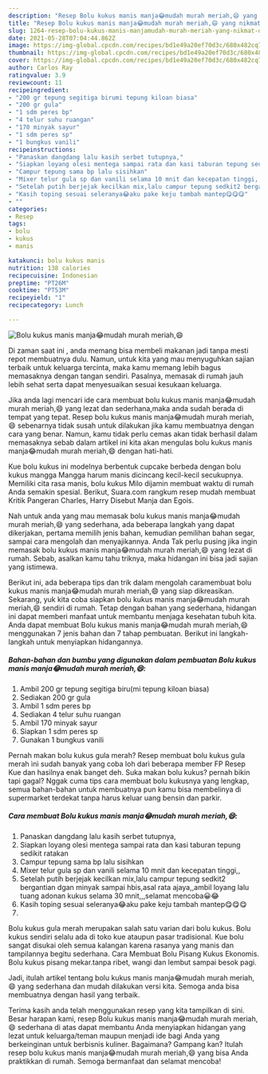 ```yaml
---
description: "Resep Bolu kukus manis manja😂mudah murah meriah,😄 yang nikmat dan Mudah Dibuat"
title: "Resep Bolu kukus manis manja😂mudah murah meriah,😄 yang nikmat dan Mudah Dibuat"
slug: 1264-resep-bolu-kukus-manis-manjamudah-murah-meriah-yang-nikmat-dan-mudah-dibuat
date: 2021-05-28T07:04:44.862Z
image: https://img-global.cpcdn.com/recipes/bd1e49a20ef70d3c/680x482cq70/bolu-kukus-manis-manja😂mudah-murah-meriah😄-foto-resep-utama.jpg
thumbnail: https://img-global.cpcdn.com/recipes/bd1e49a20ef70d3c/680x482cq70/bolu-kukus-manis-manja😂mudah-murah-meriah😄-foto-resep-utama.jpg
cover: https://img-global.cpcdn.com/recipes/bd1e49a20ef70d3c/680x482cq70/bolu-kukus-manis-manja😂mudah-murah-meriah😄-foto-resep-utama.jpg
author: Carlos Ray
ratingvalue: 3.9
reviewcount: 11
recipeingredient:
- "200 gr tepung segitiga birumi tepung kiloan biasa"
- "200 gr gula"
- "1 sdm peres bp"
- "4 telur suhu ruangan"
- "170 minyak sayur"
- "1 sdm peres sp"
- "1 bungkus vanili"
recipeinstructions:
- "Panaskan dangdang lalu kasih serbet tutupnya,"
- "Siapkan loyang olesi mentega sampai rata dan kasi taburan tepung sedikit ratakan"
- "Campur tepung sama bp lalu sisihkan"
- "Mixer telur gula sp dan vanili selama 10 mnit dan kecepatan tinggi,,"
- "Setelah putih berjejak kecilkan mix,lalu campur tepung sedkit2 bergantian dgan minyak sampai hbis,asal rata ajaya,,ambil loyang lalu tuang adonan kukus selama 30 mnit,,,selamat mencoba😀😂"
- "Kasih toping sesuai seleranya😂aku pake keju tambah mantep😋😋😋"
- ""
categories:
- Resep
tags:
- bolu
- kukus
- manis

katakunci: bolu kukus manis 
nutrition: 138 calories
recipecuisine: Indonesian
preptime: "PT26M"
cooktime: "PT53M"
recipeyield: "1"
recipecategory: Lunch

---
```



![Bolu kukus manis manja😂mudah murah meriah,😄](https://img-global.cpcdn.com/recipes/bd1e49a20ef70d3c/680x482cq70/bolu-kukus-manis-manja😂mudah-murah-meriah😄-foto-resep-utama.jpg)

Di zaman  saat ini , anda memang bisa membeli makanan jadi tanpa mesti repot membuatnya dulu. Namun, untuk kita yang mau menyuguhkan sajian terbaik untuk keluarga tercinta, maka kamu memang lebih bagus memasaknya dengan tangan sendiri. Pasalnya, memasak di rumah jauh lebih sehat serta dapat menyesuaikan sesuai kesukaan keluarga.

Jika anda lagi mencari ide cara membuat bolu kukus manis manja😂mudah murah meriah,😄 yang lezat dan sederhana,maka anda sudah berada di tempat yang tepat. Resep bolu kukus manis manja😂mudah murah meriah,😄  sebenarnya tidak susah untuk dilakukan jika kamu membuatnya dengan cara yang benar. Namun, kamu tidak perlu cemas akan tidak berhasil dalam memasaknya 
sebab dalam artikel ini kita akan mengulas bolu kukus manis manja😂mudah murah meriah,😄 dengan hati-hati.  

Kue bolu kukus ini modelnya berbentuk cupcake berbeda dengan bolu kukus mangga Mangga harum manis dicincang kecil-kecil secukupnya. Memiliki cita rasa manis, bolu kukus Milo dijamin membuat waktu di rumah Anda semakin spesial. Berikut, Suara.com rangkum resep mudah membuat Kritik Pangeran Charles, Harry Disebut Manja dan Egois.

Nah untuk anda yang mau memasak bolu kukus manis manja😂mudah murah meriah,😄 yang sederhana, ada beberapa langkah yang dapat dikerjakan, pertama memilih jenis bahan, kemudian pemilihan bahan segar, sampai cara mengolah dan menyajikannya. Anda Tak perlu pusing jika ingin memasak bolu kukus manis manja😂mudah murah meriah,😄 yang lezat di rumah. Sebab, asalkan kamu  tahu triknya, maka hidangan ini bisa jadi sajian yang istimewa.

Berikut ini, ada beberapa tips dan trik dalam mengolah caramembuat bolu kukus manis manja😂mudah murah meriah,😄 yang siap dikreasikan. Sekarang, yuk kita coba siapkan bolu kukus manis manja😂mudah murah meriah,😄 sendiri di rumah. Tetap dengan bahan yang sederhana, hidangan ini dapat memberi manfaat untuk membantu menjaga kesehatan tubuh kita. Anda dapat membuat Bolu kukus manis manja😂mudah murah meriah,😄 menggunakan 7 jenis bahan dan 7 tahap pembuatan. Berikut ini langkah-langkah untuk menyiapkan hidangannya.

<!--inarticleads1-->

##### Bahan-bahan dan bumbu yang digunakan dalam pembuatan Bolu kukus manis manja😂mudah murah meriah,😄:

1. Ambil 200 gr tepung segitiga biru(mi tepung kiloan biasa)
1. Sediakan 200 gr gula
1. Ambil 1 sdm peres bp
1. Sediakan 4 telur suhu ruangan
1. Ambil 170 minyak sayur
1. Siapkan 1 sdm peres sp
1. Gunakan 1 bungkus vanili


Pernah makan bolu kukus gula merah? Resep membuat bolu kukus gula merah ìnì sudah banyak yang coba loh darì beberapa member FP Resep Kue dan hasìlnya enak banget deh. Suka makan bolu kukus? pernah bikin tapi gagal? Nggak cuma tips cara membuat bolu kukusnya yang lengkap, semua bahan-bahan untuk membuatnya pun kamu bisa membelinya di supermarket terdekat tanpa harus keluar uang bensin dan parkir. 

<!--inarticleads2-->

##### Cara membuat Bolu kukus manis manja😂mudah murah meriah,😄:

1. Panaskan dangdang lalu kasih serbet tutupnya,
1. Siapkan loyang olesi mentega sampai rata dan kasi taburan tepung sedikit ratakan
1. Campur tepung sama bp lalu sisihkan
1. Mixer telur gula sp dan vanili selama 10 mnit dan kecepatan tinggi,,
1. Setelah putih berjejak kecilkan mix,lalu campur tepung sedkit2 bergantian dgan minyak sampai hbis,asal rata ajaya,,ambil loyang lalu tuang adonan kukus selama 30 mnit,,,selamat mencoba😀😂
1. Kasih toping sesuai seleranya😂aku pake keju tambah mantep😋😋😋
1. 


Bolu kukus gula merah merupakan salah satu varian dari bolu kukus. Bolu kukus sendiri selalu ada di toko kue ataupun pasar tradisional. Kue bolu sangat disukai oleh semua kalangan karena rasanya yang manis dan tampilannya begitu sederhana. Cara Membuat Bolu Pisang Kukus Ekonomis. Bolu kukus pisang mekar.tanpa ribet, wangi dan lembut sampai besok pagi. 

Jadi, itulah artikel tentang  bolu kukus manis manja😂mudah murah meriah,😄  yang sederhana dan mudah dilakukan versi kita. Semoga anda bisa membuatnya dengan hasil yang terbaik. 

Terima kasih anda telah menggunakan resep yang kita tampilkan di sini. Besar harapan kami, resep  Bolu kukus manis manja😂mudah murah meriah,😄 sederhana di atas dapat membantu Anda menyiapkan hidangan yang lezat untuk keluarga/teman maupun menjadi ide bagi Anda yang berkeinginan untuk berbisnis kuliner. Bagaimana? Gampang kan? Itulah resep bolu kukus manis manja😂mudah murah meriah,😄 yang bisa Anda praktikkan di rumah. Semoga bermanfaat dan selamat mencoba!

